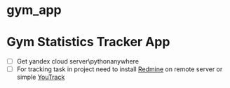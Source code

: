 # gym_app
Gym Statistics Tracker App
========================

- [ ] Get yandex cloud server\pythonanywhere
- [ ] For tracking task in project need to install [Redmine](https://www.redmine.org/projects/redmine/wiki/RedmineInstall) on remote server or simple [YouTrack](https://www.jetbrains.com/youtrack/)
